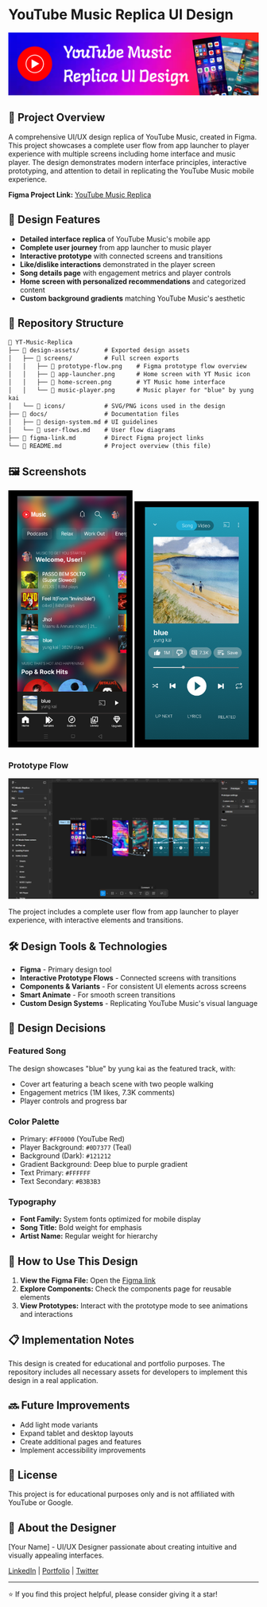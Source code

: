 # YouTube Music Replica UI Design

![YouTube Music Replica Banner](design-assets/banner.png)

## 📱 Project Overview

A comprehensive UI/UX design replica of YouTube Music, created in Figma. This project showcases a complete user flow from app launcher to player experience with multiple screens including home interface and music player. The design demonstrates modern interface principles, interactive prototyping, and attention to detail in replicating the YouTube Music mobile experience.

**Figma Project Link:** [YouTube Music Replica](https://www.figma.com/design/SH6he3w9ZZR7zGxYKi2UEO/YT-Music-Replica?node-id=0-1&t=iGUQMooFGZMQML0A-1)

## 🎨 Design Features

- **Detailed interface replica** of YouTube Music's mobile app
- **Complete user journey** from app launcher to music player
- **Interactive prototype** with connected screens and transitions
- **Like/dislike interactions** demonstrated in the player screen
- **Song details page** with engagement metrics and player controls
- **Home screen with personalized recommendations** and categorized content
- **Custom background gradients** matching YouTube Music's aesthetic

## 📂 Repository Structure

```
📂 YT-Music-Replica
├── 📁 design-assets/       # Exported design assets
│   ├── 📁 screens/         # Full screen exports
│   │   ├── 📄 prototype-flow.png    # Figma prototype flow overview
│   │   ├── 📄 app-launcher.png      # Home screen with YT Music icon
│   │   ├── 📄 home-screen.png       # YT Music home interface
│   │   └── 📄 music-player.png      # Music player for "blue" by yung kai     
│   └── 📁 icons/           # SVG/PNG icons used in the design
├── 📁 docs/                # Documentation files
│   ├── 📄 design-system.md # UI guidelines
│   └── 📄 user-flows.md    # User flow diagrams
├── 📄 figma-link.md        # Direct Figma project links
└── 📄 README.md            # Project overview (this file)
```

## 🖼️ Screenshots

<div align="center">
  <img src="design-assets/screens/home-screen.png" alt="YT Music Home Screen" width="250">
  <img src="design-assets/screens/music-player.png" alt="Music Player Screen" width="250">
</div>

### Prototype Flow
![Figma Prototype Flow](design-assets/screens/prototype-flow.png)

The project includes a complete user flow from app launcher to player experience, with interactive elements and transitions.

## 🛠️ Design Tools & Technologies

- **Figma** - Primary design tool
- **Interactive Prototype Flows** - Connected screens with transitions
- **Components & Variants** - For consistent UI elements across screens
- **Smart Animate** - For smooth screen transitions
- **Custom Design Systems** - Replicating YouTube Music's visual language

## 🔮 Design Decisions

### Featured Song

The design showcases "blue" by yung kai as the featured track, with:
- Cover art featuring a beach scene with two people walking
- Engagement metrics (1M likes, 7.3K comments)
- Player controls and progress bar

### Color Palette

- Primary: `#FF0000` (YouTube Red)
- Player Background: `#0D7377` (Teal)
- Background (Dark): `#121212`
- Gradient Background: Deep blue to purple gradient
- Text Primary: `#FFFFFF`
- Text Secondary: `#B3B3B3`

### Typography

- **Font Family:** System fonts optimized for mobile display
- **Song Title:** Bold weight for emphasis
- **Artist Name:** Regular weight for hierarchy

## 🔄 How to Use This Design

1. **View the Figma File:** Open the [Figma link](https://www.figma.com/design/SH6he3w9ZZR7zGxYKi2UEO/YT-Music-Replica?node-id=0-1&t=iGUQMooFGZMQML0A-1)
2. **Explore Components:** Check the components page for reusable elements
3. **View Prototypes:** Interact with the prototype mode to see animations and interactions

## 📋 Implementation Notes

This design is created for educational and portfolio purposes. The repository includes all necessary assets for developers to implement this design in a real application.

## 🔜 Future Improvements

- Add light mode variants
- Expand tablet and desktop layouts
- Create additional pages and features
- Implement accessibility improvements

## 📝 License

This project is for educational purposes only and is not affiliated with YouTube or Google.

## 👤 About the Designer

[Your Name] - UI/UX Designer passionate about creating intuitive and visually appealing interfaces.

[LinkedIn](your-linkedin) | [Portfolio](your-portfolio) | [Twitter](your-twitter)

---

⭐ If you find this project helpful, please consider giving it a star!
